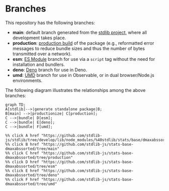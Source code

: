 <!--

@license Apache-2.0

Copyright (c) 2022 The Stdlib Authors.

Licensed under the Apache License, Version 2.0 (the "License");
you may not use this file except in compliance with the License.
You may obtain a copy of the License at

    http://www.apache.org/licenses/LICENSE-2.0

Unless required by applicable law or agreed to in writing, software
distributed under the License is distributed on an "AS IS" BASIS,
WITHOUT WARRANTIES OR CONDITIONS OF ANY KIND, either express or implied.
See the License for the specific language governing permissions and
limitations under the License.

-->

# Branches

This repository has the following branches:

-   **main**: default branch generated from the [stdlib project][stdlib-url], where all development takes place.
-   **production**: [production build][production-url] of the package (e.g., reformatted error messages to reduce bundle sizes and thus the number of bytes transmitted over a network).
-   **esm**: [ES Module][esm-url] branch for use via a `script` tag without the need for installation and bundlers.
-   **deno**: [Deno][deno-url] branch for use in Deno.
-   **umd**: [UMD][umd-url] branch for use in Observable, or in dual browser/Node.js environments.

The following diagram illustrates the relationships among the above branches:

```mermaid
graph TD;
A[stdlib]-->|generate standalone package|B;
B[main] -->|productionize| C[production];
C -->|bundle| D[esm];
C -->|bundle| E[deno];
C -->|bundle| F[umd];

%% click A href "https://github.com/stdlib-js/stdlib/tree/develop/lib/node_modules/%40stdlib/stats/base/dmaxabssorted"
%% click B href "https://github.com/stdlib-js/stats-base-dmaxabssorted/tree/main"
%% click C href "https://github.com/stdlib-js/stats-base-dmaxabssorted/tree/production"
%% click D href "https://github.com/stdlib-js/stats-base-dmaxabssorted/tree/esm"
%% click E href "https://github.com/stdlib-js/stats-base-dmaxabssorted/tree/deno"
%% click F href "https://github.com/stdlib-js/stats-base-dmaxabssorted/tree/umd"
```

[stdlib-url]: https://github.com/stdlib-js/stdlib/tree/develop/lib/node_modules/%40stdlib/stats/base/dmaxabssorted
[production-url]: https://github.com/stdlib-js/stats-base-dmaxabssorted/tree/production
[deno-url]: https://github.com/stdlib-js/stats-base-dmaxabssorted/tree/deno
[umd-url]: https://github.com/stdlib-js/stats-base-dmaxabssorted/tree/umd
[esm-url]: https://github.com/stdlib-js/stats-base-dmaxabssorted/tree/esm